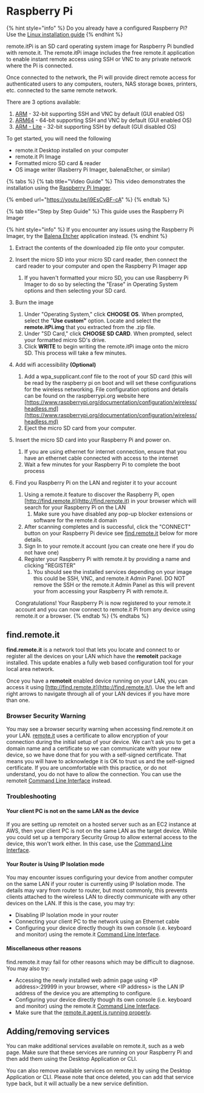 # Raspberry Pi

{% hint style="info" %}
Do you already have a configured Raspberry Pi? Use the [Linux installation guide](installing-the-remote.it-package.md)
{% endhint %}

remote.itPi is an SD card operating system image for Raspberry Pi bundled with remote.it. The remote.itPi image includes the free remote.it application to enable instant remote access using SSH or VNC to any private network where the Pi is connected.

Once connected to the network, the Pi will provide direct remote access for authenticated users to any computers, routers, NAS storage boxes, printers, etc. connected to the same remote network.

There are 3 options available:

1. [ARM](https://downloads.remote.it/remote.itPi/latest/remote.itPi.img.zip) - 32-bit supporting SSH and VNC by default \(GUI enabled OS\)
2. [ARM64](https://downloads.remote.it/remote.itPi/latest/remote.itPi_arm64.img.zip) - 64-bit supporting SSH and VNC by default \(GUI enabled OS\)
3. [ARM - Lite](https://downloads.remote.it/remote.itPi/latest/remote.itPi_lite.img.zip) - 32-bit supporting SSH by default \(GUI disabled OS\)

To get started, you will need the following

* remote.it Desktop installed on your computer
* remote.it Pi Image
* Formatted micro SD card & reader
* OS image writer \(Rasberry Pi Imager, balenaEtcher, or similar\)

{% tabs %}
{% tab title="Video Guide" %}
This video demonstrates the installation using the [Raspberry Pi Imager](https://www.raspberrypi.org/software/). 

{% embed url="https://youtu.be/j9EsCvBF-cA" %}
{% endtab %}

{% tab title="Step by Step Guide" %}
This guide uses the Raspberry Pi Imager

{% hint style="info" %}
If you encounter any issues using the Raspberry Pi Imager, try the [Balena Etcher](https://www.balena.io/etcher/) application instead.
{% endhint %}

1. Extract the contents of the downloaded zip file onto your computer.
2. Insert the micro SD into your micro SD card reader, then connect the card reader to your computer and open the Raspberry Pi Imager app
   1. If you haven't formatted your micro SD, you can use Raspberry Pi Imager to do so by selecting the "Erase" in Operating System options and then selecting your SD card.
3. Burn the image
   1. Under "Operating System," click **CHOOSE OS**. When prompted, select the "**Use custom"** option. Locate and select the **remote.itPi.img** that you extracted from the .zip file.
   2. Under "SD Card," click **CHOOSE SD CARD**. When prompted, select your formatted micro SD's drive.
   3. Click **WRITE** to begin writing the remote.itPi image onto the micro SD. This process will take a few minutes.
4. Add wifi accessibility **\(Optional\)**
   1. Add a wpa\_supplicant.conf file to the root of your SD card \(this will be read by the raspberry pi on boot and will set these configurations for the wireless networking. File configuration options and details can be found on the raspberrypi.org website here [https://www.raspberrypi.org/documentation/configuration/wireless/headless.md](https://www.raspberrypi.org/documentation/configuration/wireless/headless.md)
   2. Eject the micro SD card from your computer.
5. Insert the micro SD card into your Raspberry Pi and power on.
   1. If you are using ethernet for internet connection, ensure that you have an ethernet cable connected with access to the internet
   2. Wait a few minutes for your Raspberry Pi to complete the boot process
6. Find you Raspberry Pi on the LAN and register it to your account

   1. Using a remote.it feature to discover the Raspberry Pi, open [http://find.remote.it](http://find.remote.it) in your browser which will search for your Raspberry Pi on the LAN
      1. Make sure you have disabled any pop-up blocker extensions or software for the remote.it domain
   2. After scanning completes and is successful,  click the "CONNECT" button on your Raspberry Pi device see [find.remote.it](raspberry-pi.md#find-remote-it) below for more details.
   3. Sign In to your remote.it account \(you can create one here if you do not have one\)
   4. Register your Raspberry Pi with remote.it by providing a name and clicking "REGISTER"
      1. You should see the installed services depending on your image this could be SSH, VNC, and remote.it Admin Panel. DO NOT remove the SSH or the remote.it Admin Panel as this will prevent your from accessing your Raspberry Pi with remote.it.

   Congratulations! Your Raspberry Pi is now registered to your remote.it account and you can now connect to remote.it Pi from any device using remote.it or a browser.
{% endtab %}
{% endtabs %}

## find.remote.it

**find.remote.it** is a network tool that lets you locate and connect to or register all the devices on your LAN which have the **remoteit** package installed.  This update enables a fully web based configuration tool for your local area network.

Once you have a **remoteit** enabled device running on your LAN, you can access it using [http://find.remote.it](http://find.remote.it/). Use the left and right arrows to navigate through all of your LAN devices if you have more than one.

### Browser Security Warning

You may see a browser security warning when accessing find.remote.it on your LAN. [remote.it](http://remote.it/) uses a certificate to allow encryption of your connection during the initial setup of your device. We can’t ask you to get a domain name and a certificate so we can communicate with your new device, so we have done that for you with a self-signed certificate. That means you will have to acknowledge it is OK to trust us and the self-signed certificate. If you are uncomfortable with this practice, or do not understand, you do not have to allow the connection.  You can use the remoteit [Command Line Interface](https://support.remote.it/hc/en-us/articles/360050382811) instead.

### Troubleshooting

#### Your client PC is not on the same LAN as the device

If you are setting up remoteit on a hosted server such as an EC2 instance at AWS, then your client PC is not on the same LAN as the target device.  While you could set up a temporary Security Group to allow external access to the device, this won't work either.  In this case, use the [Command Line Interface](https://support.remote.it/hc/en-us/articles/360050382811).

#### Your Router is Using IP Isolation mode

You may encounter issues configuring your device from another computer on the same LAN if your router is currently using IP Isolation mode.  The details may vary from router to router, but most commonly, this prevents clients attached to the wireless LAN to directly communicate with any other devices on the LAN.  If this is the case, you may try:

* Disabling IP Isolation mode in your router
* Connecting your client PC to the network using an Ethernet cable
* Configuring your device directly though its own console \(i.e. keyboard and monitor\) using the remote.it [Command Line Interface](https://support.remote.it/hc/en-us/articles/360050382811).

#### Miscellaneous other reasons

find.remote.it may fail for other reasons which may be difficult to diagnose.  You may also try:

* Accessing the newly installed web admin page using &lt;IP address&gt;:29999 in your browser, where &lt;IP address&gt; is the LAN IP address of the device you are attempting to configure.
* Configuring your device directly though its own console \(i.e. keyboard and monitor\) using the remote.it [Command Line Interface](https://support.remote.it/hc/en-us/articles/360050382811).
* Make sure that the [remote.it agent is running properly](https://support.remote.it/hc/en-us/articles/360046373452).

## Adding/removing services

You can make additional services available on remote.it, such as a web page. Make sure that these services are running on your Raspberry Pi and then add them using the Desktop Application or CLI.

You can also remove available services on remote.it by using the Desktop Application or CLI. Please note that once deleted, you can add that service type back, but it will actually be a new service definition.

